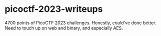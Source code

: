 # picoctf-2023-writeups
 
4700 points of PicoCTF 2023 challenges. Honestly, could've done better. Need to touch up on web and binary, and especially AES.